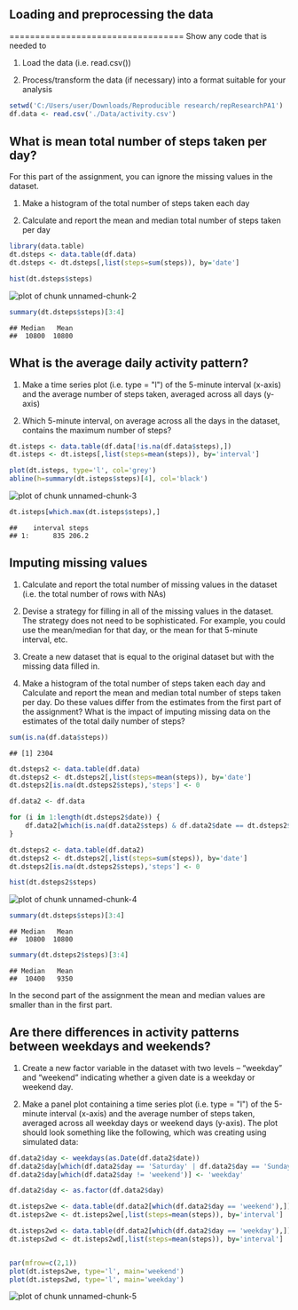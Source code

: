 ## Loading and preprocessing the data
==================================
Show any code that is needed to

1. Load the data (i.e. read.csv())

1. Process/transform the data (if necessary) into a format suitable for your analysis


```r
setwd('C:/Users/user/Downloads/Reproducible research/repResearchPA1')
df.data <- read.csv('./Data/activity.csv')
```

## What is mean total number of steps taken per day?

For this part of the assignment, you can ignore the missing values in the dataset.

1. Make a histogram of the total number of steps taken each day

1. Calculate and report the mean and median total number of steps taken per day


```r
library(data.table)
dt.dsteps <- data.table(df.data)
dt.dsteps <- dt.dsteps[,list(steps=sum(steps)), by='date']

hist(dt.dsteps$steps)
```

![plot of chunk unnamed-chunk-2](figure/unnamed-chunk-2.png) 

```r
summary(dt.dsteps$steps)[3:4]
```

```
## Median   Mean 
##  10800  10800
```

## What is the average daily activity pattern?

1. Make a time series plot (i.e. type = "l") of the 5-minute interval (x-axis) and 
the average number of steps taken, averaged across all days (y-axis)

1. Which 5-minute interval, on average across all the days in the dataset, 
contains the maximum number of steps?


```r
dt.isteps <- data.table(df.data[!is.na(df.data$steps),])
dt.isteps <- dt.isteps[,list(steps=mean(steps)), by='interval']

plot(dt.isteps, type='l', col='grey')
abline(h=summary(dt.isteps$steps)[4], col='black')
```

![plot of chunk unnamed-chunk-3](figure/unnamed-chunk-3.png) 

```r
dt.isteps[which.max(dt.isteps$steps),]
```

```
##    interval steps
## 1:      835 206.2
```

## Imputing missing values

1. Calculate and report the total number of missing values in the dataset (i.e. 
the total number of rows with NAs)

1. Devise a strategy for filling in all of the missing values in the dataset. 
The strategy does not need to be sophisticated. For example, you could use 
the mean/median for that day, or the mean for that 5-minute interval, etc.

1. Create a new dataset that is equal to the original dataset 
but with the missing data filled in.

1. Make a histogram of the total number of steps taken each day and Calculate 
and report the mean and median total number of steps taken per day. 
Do these values differ from the estimates from the first part of the assignment? 
What is the impact of imputing missing data on the estimates of the total daily number of steps?


```r
sum(is.na(df.data$steps))
```

```
## [1] 2304
```

```r
dt.dsteps2 <- data.table(df.data)
dt.dsteps2 <- dt.dsteps2[,list(steps=mean(steps)), by='date']
dt.dsteps2[is.na(dt.dsteps2$steps),'steps'] <- 0

df.data2 <- df.data

for (i in 1:length(dt.dsteps2$date)) {
    df.data2[which(is.na(df.data2$steps) & df.data2$date == dt.dsteps2$date[i]),'steps'] <- dt.dsteps2$steps[1]
}

dt.dsteps2 <- data.table(df.data2)
dt.dsteps2 <- dt.dsteps2[,list(steps=sum(steps)), by='date']
dt.dsteps2[is.na(dt.dsteps2$steps),'steps'] <- 0

hist(dt.dsteps2$steps)
```

![plot of chunk unnamed-chunk-4](figure/unnamed-chunk-4.png) 

```r
summary(dt.dsteps$steps)[3:4]
```

```
## Median   Mean 
##  10800  10800
```

```r
summary(dt.dsteps2$steps)[3:4]
```

```
## Median   Mean 
##  10400   9350
```

In the second part of the assignment the mean and median values are smaller than in the first part.

## Are there differences in activity patterns between weekdays and weekends?

1. Create a new factor variable in the dataset with two levels – “weekday” 
and “weekend” indicating whether a given date is a weekday or weekend day.

1. Make a panel plot containing a time series plot (i.e. type = "l") of the 
5-minute interval (x-axis) and the average number of steps taken, 
averaged across all weekday days or weekend days (y-axis). The plot should 
look something like the following, which was creating using simulated data:



```r
df.data2$day <- weekdays(as.Date(df.data2$date))
df.data2$day[which(df.data2$day == 'Saturday' | df.data2$day == 'Sunday')] <- 'weekend'
df.data2$day[which(df.data2$day != 'weekend')] <- 'weekday'

df.data2$day <- as.factor(df.data2$day)

dt.isteps2we <- data.table(df.data2[which(df.data2$day == 'weekend'),])
dt.isteps2we <- dt.isteps2we[,list(steps=mean(steps)), by='interval']

dt.isteps2wd <- data.table(df.data2[which(df.data2$day == 'weekday'),])
dt.isteps2wd <- dt.isteps2wd[,list(steps=mean(steps)), by='interval']


par(mfrow=c(2,1)) 
plot(dt.isteps2we, type='l', main='weekend')
plot(dt.isteps2wd, type='l', main='weekday')
```

![plot of chunk unnamed-chunk-5](figure/unnamed-chunk-5.png) 

